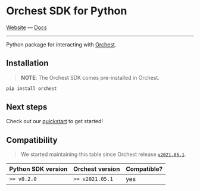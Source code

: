 # Orchest SDK for Python

[Website](https://www.orchest.io) —
[Docs](https://docs.orchest.io/en/stable/user_guide/sdk/python.html)

---

Python package for interacting with [Orchest](https://github.com/orchest/orchest).

## Installation

> **NOTE**: The Orchest SDK comes pre-installed in Orchest.

```sh
pip install orchest
```

## Next steps

Check out our
[quickstart](https://docs.orchest.io/en/stable/user_guide/sdk/python.html#quickstart) to get
started!

## Compatibility

> We started maintaining this table since Orchest release
> [`v2021.05.1`](https://github.com/orchest/orchest/releases/tag/v2021.05.1).

| Python SDK version | Orchest version | Compatible? |
| ------------------ | --------------- | ----------- |
| `>= v0.2.0`        | `>= v2021.05.1` | yes         |
